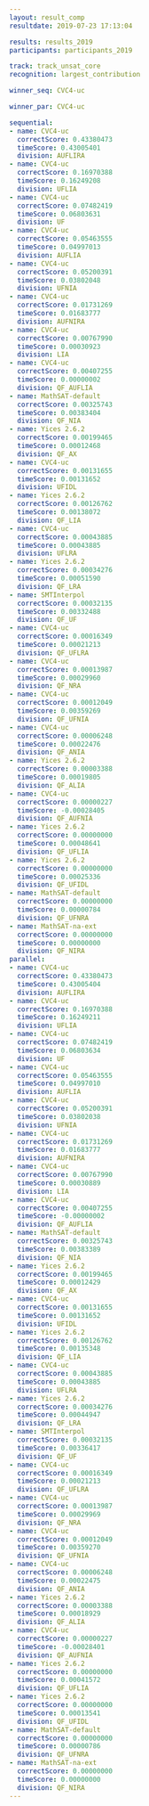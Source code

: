 ```yaml
---
layout: result_comp
resultdate: 2019-07-23 17:13:04

results: results_2019
participants: participants_2019

track: track_unsat_core
recognition: largest_contribution

winner_seq: CVC4-uc

winner_par: CVC4-uc

sequential:
- name: CVC4-uc
  correctScore: 0.43380473
  timeScore: 0.43005401
  division: AUFLIRA
- name: CVC4-uc
  correctScore: 0.16970388
  timeScore: 0.16249208
  division: UFLIA
- name: CVC4-uc
  correctScore: 0.07482419
  timeScore: 0.06803631
  division: UF
- name: CVC4-uc
  correctScore: 0.05463555
  timeScore: 0.04997013
  division: AUFLIA
- name: CVC4-uc
  correctScore: 0.05200391
  timeScore: 0.03802048
  division: UFNIA
- name: CVC4-uc
  correctScore: 0.01731269
  timeScore: 0.01683777
  division: AUFNIRA
- name: CVC4-uc
  correctScore: 0.00767990
  timeScore: 0.00030923
  division: LIA
- name: CVC4-uc
  correctScore: 0.00407255
  timeScore: 0.00000002
  division: QF_AUFLIA
- name: MathSAT-default
  correctScore: 0.00325743
  timeScore: 0.00383404
  division: QF_NIA
- name: Yices 2.6.2
  correctScore: 0.00199465
  timeScore: 0.00012468
  division: QF_AX
- name: CVC4-uc
  correctScore: 0.00131655
  timeScore: 0.00131652
  division: UFIDL
- name: Yices 2.6.2
  correctScore: 0.00126762
  timeScore: 0.00138072
  division: QF_LIA
- name: CVC4-uc
  correctScore: 0.00043885
  timeScore: 0.00043885
  division: UFLRA
- name: Yices 2.6.2
  correctScore: 0.00034276
  timeScore: 0.00051590
  division: QF_LRA
- name: SMTInterpol
  correctScore: 0.00032135
  timeScore: 0.00332488
  division: QF_UF
- name: CVC4-uc
  correctScore: 0.00016349
  timeScore: 0.00021213
  division: QF_UFLRA
- name: CVC4-uc
  correctScore: 0.00013987
  timeScore: 0.00029960
  division: QF_NRA
- name: CVC4-uc
  correctScore: 0.00012049
  timeScore: 0.00359269
  division: QF_UFNIA
- name: CVC4-uc
  correctScore: 0.00006248
  timeScore: 0.00022476
  division: QF_ANIA
- name: Yices 2.6.2
  correctScore: 0.00003388
  timeScore: 0.00019805
  division: QF_ALIA
- name: CVC4-uc
  correctScore: 0.00000227
  timeScore: -0.00028405
  division: QF_AUFNIA
- name: Yices 2.6.2
  correctScore: 0.00000000
  timeScore: 0.00048641
  division: QF_UFLIA
- name: Yices 2.6.2
  correctScore: 0.00000000
  timeScore: 0.00025336
  division: QF_UFIDL
- name: MathSAT-default
  correctScore: 0.00000000
  timeScore: 0.00000784
  division: QF_UFNRA
- name: MathSAT-na-ext
  correctScore: 0.00000000
  timeScore: 0.00000000
  division: QF_NIRA
parallel:
- name: CVC4-uc
  correctScore: 0.43380473
  timeScore: 0.43005404
  division: AUFLIRA
- name: CVC4-uc
  correctScore: 0.16970388
  timeScore: 0.16249211
  division: UFLIA
- name: CVC4-uc
  correctScore: 0.07482419
  timeScore: 0.06803634
  division: UF
- name: CVC4-uc
  correctScore: 0.05463555
  timeScore: 0.04997010
  division: AUFLIA
- name: CVC4-uc
  correctScore: 0.05200391
  timeScore: 0.03802038
  division: UFNIA
- name: CVC4-uc
  correctScore: 0.01731269
  timeScore: 0.01683777
  division: AUFNIRA
- name: CVC4-uc
  correctScore: 0.00767990
  timeScore: 0.00030889
  division: LIA
- name: CVC4-uc
  correctScore: 0.00407255
  timeScore: -0.00000002
  division: QF_AUFLIA
- name: MathSAT-default
  correctScore: 0.00325743
  timeScore: 0.00383389
  division: QF_NIA
- name: Yices 2.6.2
  correctScore: 0.00199465
  timeScore: 0.00012429
  division: QF_AX
- name: CVC4-uc
  correctScore: 0.00131655
  timeScore: 0.00131652
  division: UFIDL
- name: Yices 2.6.2
  correctScore: 0.00126762
  timeScore: 0.00135348
  division: QF_LIA
- name: CVC4-uc
  correctScore: 0.00043885
  timeScore: 0.00043885
  division: UFLRA
- name: Yices 2.6.2
  correctScore: 0.00034276
  timeScore: 0.00044947
  division: QF_LRA
- name: SMTInterpol
  correctScore: 0.00032135
  timeScore: 0.00336417
  division: QF_UF
- name: CVC4-uc
  correctScore: 0.00016349
  timeScore: 0.00021213
  division: QF_UFLRA
- name: CVC4-uc
  correctScore: 0.00013987
  timeScore: 0.00029969
  division: QF_NRA
- name: CVC4-uc
  correctScore: 0.00012049
  timeScore: 0.00359270
  division: QF_UFNIA
- name: CVC4-uc
  correctScore: 0.00006248
  timeScore: 0.00022475
  division: QF_ANIA
- name: Yices 2.6.2
  correctScore: 0.00003388
  timeScore: 0.00018929
  division: QF_ALIA
- name: CVC4-uc
  correctScore: 0.00000227
  timeScore: -0.00028401
  division: QF_AUFNIA
- name: Yices 2.6.2
  correctScore: 0.00000000
  timeScore: 0.00041572
  division: QF_UFLIA
- name: Yices 2.6.2
  correctScore: 0.00000000
  timeScore: 0.00013541
  division: QF_UFIDL
- name: MathSAT-default
  correctScore: 0.00000000
  timeScore: 0.00000786
  division: QF_UFNRA
- name: MathSAT-na-ext
  correctScore: 0.00000000
  timeScore: 0.00000000
  division: QF_NIRA
---
```

